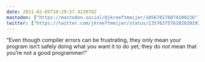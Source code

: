 ```yaml
---
date: 2021-02-05T10:29:57.422078Z
mastodon: ["https://mastodon.social/@jkreeftmeijer/105678176074109226"]
twitter: ["https://twitter.com/jkreeftmeijer/status/1357637576102920192"]
---
```

“Even though compiler errors can be frustrating, they only mean your program isn’t safely doing what you want it to do yet; they do _not_ mean that you’re not a good programmer!”
